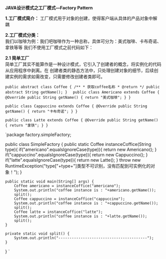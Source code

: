 **JAVA设计模式之工厂模式—Factory Pattern**

**1.工厂模式简介：**
    工厂模式用于对象的创建，使得客户端从具体的产品对象中解耦
    
**2.工厂模式分类：**    
    我们以咖啡为例：我们吧咖啡作为一种总称，具体可分为：美式咖啡、卡布奇诺、拿铁等等
    我们不使用工厂模式之前代码如下：
    
    
**2.1 简单工厂**    
    简单工厂其实不能算作是一种设计模式，它引入了创建者的概念，将实例化的代码从应用程序中剥离。在
创建者类的静态方法中，只处理创建对象的细节，后续创建实例的需求如需改变，只需要修改创建者类即可。

`public abstract class Coffee {
    /**
     * 获取coffee名称
     * @return
     */
    public abstract String getName();
}
`
`
public class Americano extends Coffee {
    @Override
    public String getName() {
        return "美式咖啡";
    }
}`

`public class Cappuccino extends Coffee {
    @Override
    public String getName() {
        return "卡布奇诺";
    }
}`

`public class Latte extends Coffee {
    @Override
    public String getName() {
        return "拿铁";
    }
}
`

`package factory.simpleFactory;

public class SimpleFactory {
    public static Coffee instanceCoffice(String type){
        if("americano".equalsIgnoreCase(type)){
            return new Americano();
        }
        if("cappuccino".equalsIgnoreCase(type)){
            return new Cappuccino();
        }
        if("latte".equalsIgnoreCase(type)){
            return new Latte();
        }
        throw new RuntimeException("type["+type+"]类型不可识别，没有匹配到可实例化的对象！");
    }

    public static void main(String[] args) {
        Coffee americano = instanceCoffice("americano");
        System.out.println("coffee instance is : "+americano.getName());
        split();
        Coffee cappuccino = instanceCoffice("cappuccino");
        System.out.println("coffee instance is : "+cappuccino.getName());
        split();
        Coffee latte = instanceCoffice("latte");
        System.out.println("coffee instance is : "+latte.getName());
        split();
    }

    private static void split() {
        System.out.println("----------------------------------------");
    }

}
`